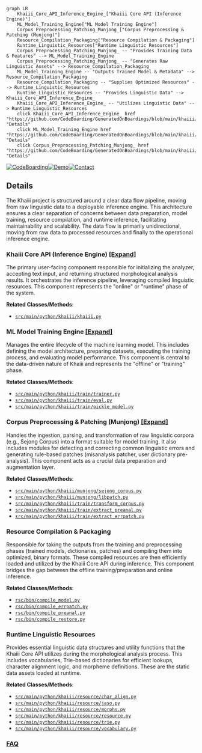 ```mermaid
graph LR
    Khaiii_Core_API_Inference_Engine_["Khaiii Core API (Inference Engine)"]
    ML_Model_Training_Engine["ML Model Training Engine"]
    Corpus_Preprocessing_Patching_Munjong_["Corpus Preprocessing & Patching (Munjong)"]
    Resource_Compilation_Packaging["Resource Compilation & Packaging"]
    Runtime_Linguistic_Resources["Runtime Linguistic Resources"]
    Corpus_Preprocessing_Patching_Munjong_ -- "Provides Training Data & Features" --> ML_Model_Training_Engine
    Corpus_Preprocessing_Patching_Munjong_ -- "Generates Raw Linguistic Assets" --> Resource_Compilation_Packaging
    ML_Model_Training_Engine -- "Outputs Trained Model & Metadata" --> Resource_Compilation_Packaging
    Resource_Compilation_Packaging -- "Supplies Optimized Resources" --> Runtime_Linguistic_Resources
    Runtime_Linguistic_Resources -- "Provides Linguistic Data" --> Khaiii_Core_API_Inference_Engine_
    Khaiii_Core_API_Inference_Engine_ -- "Utilizes Linguistic Data" --> Runtime_Linguistic_Resources
    click Khaiii_Core_API_Inference_Engine_ href "https://github.com/CodeBoarding/GeneratedOnBoardings/blob/main/khaiii/Khaiii_Core_API_Inference_Engine_.md" "Details"
    click ML_Model_Training_Engine href "https://github.com/CodeBoarding/GeneratedOnBoardings/blob/main/khaiii/ML_Model_Training_Engine.md" "Details"
    click Corpus_Preprocessing_Patching_Munjong_ href "https://github.com/CodeBoarding/GeneratedOnBoardings/blob/main/khaiii/Corpus_Preprocessing_Patching_Munjong_.md" "Details"
```

[![CodeBoarding](https://img.shields.io/badge/Generated%20by-CodeBoarding-9cf?style=flat-square)](https://github.com/CodeBoarding/GeneratedOnBoardings)[![Demo](https://img.shields.io/badge/Try%20our-Demo-blue?style=flat-square)](https://www.codeboarding.org/demo)[![Contact](https://img.shields.io/badge/Contact%20us%20-%20contact@codeboarding.org-lightgrey?style=flat-square)](mailto:contact@codeboarding.org)

## Details

The Khaiii project is structured around a clear data flow pipeline, moving from raw linguistic data to a deployable inference engine. This architecture ensures a clear separation of concerns between data preparation, model training, resource compilation, and runtime inference, facilitating maintainability and scalability. The data flow is primarily unidirectional, moving from raw data to processed resources and finally to the operational inference engine.

### Khaiii Core API (Inference Engine) [[Expand]](./Khaiii_Core_API_Inference_Engine_.md)
The primary user-facing component responsible for initializing the analyzer, accepting text input, and returning structured morphological analysis results. It orchestrates the inference pipeline, leveraging compiled linguistic resources. This component represents the "online" or "runtime" phase of the system.


**Related Classes/Methods**:

- <a href="https://github.com/kakao/khaiii/blob/master/src/main/python/khaiii/khaiii.py" target="_blank" rel="noopener noreferrer">`src/main/python/khaiii/khaiii.py`</a>


### ML Model Training Engine [[Expand]](./ML_Model_Training_Engine.md)
Manages the entire lifecycle of the machine learning model. This includes defining the model architecture, preparing datasets, executing the training process, and evaluating model performance. This component is central to the data-driven nature of Khaiii and represents the "offline" or "training" phase.


**Related Classes/Methods**:

- <a href="https://github.com/kakao/khaiii/blob/master/src/main/python/khaiii/train/trainer.py" target="_blank" rel="noopener noreferrer">`src/main/python/khaiii/train/trainer.py`</a>
- <a href="https://github.com/kakao/khaiii/blob/master/train/eval.py" target="_blank" rel="noopener noreferrer">`src/main/python/khaiii/train/eval.py`</a>
- <a href="https://github.com/kakao/khaiii/blob/master/train/pickle_model.py" target="_blank" rel="noopener noreferrer">`src/main/python/khaiii/train/pickle_model.py`</a>


### Corpus Preprocessing & Patching (Munjong) [[Expand]](./Corpus_Preprocessing_Patching_Munjong_.md)
Handles the ingestion, parsing, and transformation of raw linguistic corpora (e.g., Sejong Corpus) into a format suitable for model training. It also includes modules for detecting and correcting common linguistic errors and generating rule-based patches (misanalysis patcher, user dictionary pre-analysis). This component acts as a crucial data preparation and augmentation layer.


**Related Classes/Methods**:

- <a href="https://github.com/kakao/khaiii/blob/master/src/main/python/khaiii/munjong/sejong_corpus.py" target="_blank" rel="noopener noreferrer">`src/main/python/khaiii/munjong/sejong_corpus.py`</a>
- <a href="https://github.com/kakao/khaiii/blob/master/src/main/python/khaiii/munjong/libpatch.py" target="_blank" rel="noopener noreferrer">`src/main/python/khaiii/munjong/libpatch.py`</a>
- <a href="https://github.com/kakao/khaiii/blob/master/train/transform_corpus.py" target="_blank" rel="noopener noreferrer">`src/main/python/khaiii/train/transform_corpus.py`</a>
- <a href="https://github.com/kakao/khaiii/blob/master/train/extract_preanal.py" target="_blank" rel="noopener noreferrer">`src/main/python/khaiii/train/extract_preanal.py`</a>
- <a href="https://github.com/kakao/khaiii/blob/master/train/extract_errpatch.py" target="_blank" rel="noopener noreferrer">`src/main/python/khaiii/train/extract_errpatch.py`</a>


### Resource Compilation & Packaging
Responsible for taking the outputs from the training and preprocessing phases (trained models, dictionaries, patches) and compiling them into optimized, binary formats. These compiled resources are then efficiently loaded and utilized by the Khaiii Core API during inference. This component bridges the gap between the offline training/preparation and online inference.


**Related Classes/Methods**:

- <a href="https://github.com/kakao/khaiii/blob/master/rsc/bin/compile_model.py" target="_blank" rel="noopener noreferrer">`rsc/bin/compile_model.py`</a>
- <a href="https://github.com/kakao/khaiii/blob/master/rsc/bin/compile_errpatch.py" target="_blank" rel="noopener noreferrer">`rsc/bin/compile_errpatch.py`</a>
- <a href="https://github.com/kakao/khaiii/blob/master/rsc/bin/compile_preanal.py" target="_blank" rel="noopener noreferrer">`rsc/bin/compile_preanal.py`</a>
- <a href="https://github.com/kakao/khaiii/blob/master/rsc/bin/compile_restore.py" target="_blank" rel="noopener noreferrer">`rsc/bin/compile_restore.py`</a>


### Runtime Linguistic Resources
Provides essential linguistic data structures and utility functions that the Khaiii Core API utilizes during the morphological analysis process. This includes vocabularies, Trie-based dictionaries for efficient lookups, character alignment logic, and morpheme definitions. These are the static data assets loaded at runtime.


**Related Classes/Methods**:

- <a href="https://github.com/kakao/khaiii/blob/master/src/main/python/khaiii/resource/char_align.py" target="_blank" rel="noopener noreferrer">`src/main/python/khaiii/resource/char_align.py`</a>
- <a href="https://github.com/kakao/khaiii/blob/master/src/main/python/khaiii/resource/jaso.py" target="_blank" rel="noopener noreferrer">`src/main/python/khaiii/resource/jaso.py`</a>
- <a href="https://github.com/kakao/khaiii/blob/master/src/main/python/khaiii/resource/morphs.py" target="_blank" rel="noopener noreferrer">`src/main/python/khaiii/resource/morphs.py`</a>
- <a href="https://github.com/kakao/khaiii/blob/master/src/main/python/khaiii/resource/resource.py" target="_blank" rel="noopener noreferrer">`src/main/python/khaiii/resource/resource.py`</a>
- <a href="https://github.com/kakao/khaiii/blob/master/src/main/python/khaiii/resource/trie.py" target="_blank" rel="noopener noreferrer">`src/main/python/khaiii/resource/trie.py`</a>
- <a href="https://github.com/kakao/khaiii/blob/master/src/main/python/khaiii/resource/vocabulary.py" target="_blank" rel="noopener noreferrer">`src/main/python/khaiii/resource/vocabulary.py`</a>




### [FAQ](https://github.com/CodeBoarding/GeneratedOnBoardings/tree/main?tab=readme-ov-file#faq)